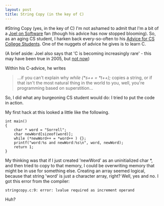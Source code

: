 ```yaml
---
layout: post
title: String Copy (in the key of C)
---
```

#String Copy (yes, in the key of C)
I'm not ashamed to admit that I'm a bit of a [Joel on Software](http://www.joelonsoftware.com/) fan (though his advice has now stopped blooming).  So, as an aging CS student, I harken back every-so-often to his [Advice for CS College Students](http://www.joelonsoftware.com/articles/CollegeAdvice.html).  One of the nuggets of advice he gives is to learn C.  

(A brief aside:  Joel also says that 'C is becoming increasingly rare' - this may have been true in 2005, but [not now](http://redmonk.com/sogrady/2011/04/04/changes-programming-languages/))

Within his C-advice, he writes 
>...if you can't explain why *while (\*s++ = \*t++);* copies a string, or if that isn't the most natural thing in the world to you, well, you're programming based on superstition...

So, I did what any burgeoning CS student would do:  I tried to put the code in action.

My first hack at this looked a little like the following.

    int main()
    {
    	char * word = "Sorrell";
    	char newWord[sizeof(word)];
    	while (*newWord++ = *word++ ) {};
    	printf("word:%s and newWord:%s\n", word, newWord);
    	return 1;
    }
    
My thinking was that if I just created 'newWord' as an uninitialized char *, and then tried to copy to that memory, I could be overwriting memory that might be in use for something else.  Creating an array seemed logical, because that string 'word' is just a character array, right?  Well, yes and no. I got this error from the compiler:

    stringcopy.c:9: error: lvalue required as increment operand
    
Huh?  
